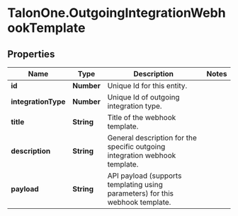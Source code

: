 # TalonOne.OutgoingIntegrationWebhookTemplate

## Properties

Name | Type | Description | Notes
------------ | ------------- | ------------- | -------------
**id** | **Number** | Unique Id for this entity. | 
**integrationType** | **Number** | Unique Id of outgoing integration type. | 
**title** | **String** | Title of the webhook template. | 
**description** | **String** | General description for the specific outgoing integration webhook template. | 
**payload** | **String** | API payload (supports templating using parameters) for this webhook template. | 


